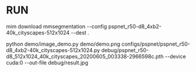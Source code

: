 # RUN

mim download mmsegmentation --config pspnet_r50-d8_4xb2-40k_cityscapes-512x1024 --dest .

python demo/image_demo.py demo/demo.png configs/pspnet/pspnet_r50-d8_4xb2-40k_cityscapes-512x1024.py debug/pspnet_r50-d8_512x1024_40k_cityscapes_20200605_003338-2966598c.pth --device cuda:0 --out-file debug/result.jpg

